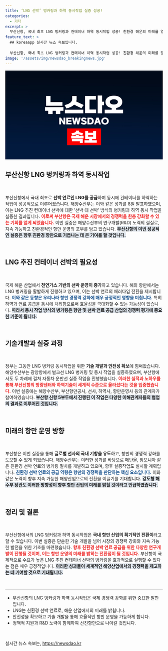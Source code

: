 ```yaml
---
title: ‘LNG 선박’ 벙커링과 하역 동시작업 실증 성공!
categories:
  - 기타
excerpt: >
  부산신항, 국내 최초 LNG 벙커링과 컨테이너 하역 동시작업 성공! 친환경 해운의 미래를 열며 항만 경쟁력 강화의 전환점이 될 이 혁신적 실증은 국제 해운에 새로운 패러다임을 제시한다. 클릭해서 자세히 알아보세요!
feature_text: >
  ## koreaapp 실시간 뉴스 속보입니다.

  부산신항, 국내 최초 LNG 벙커링과 컨테이너 하역 동시작업 성공! 친환경 해운의 미래를 열며 항만 경쟁력 강화의 전환점이 될 이 혁신적 실증은 국제 해운에 새로운 패러다임을 제시한다. 클릭해서 자세히 알아보세요!
image: '/assets/img/newsdao_breakingnews.jpg'
---
```


<p><img src="/assets/img/newsdao_breakingnews.jpg" alt="koreaapp 속보" /></p>

<h2 data-ke-size="size26">부산신항 LNG 벙커링과 하역 동시작업</h2>

<p data-ke-size="size16">&nbsp;</p>

<p>부산신항에서 국내 최초로 <b>선박 연료인 LNG를 공급</b>하며 동시에 컨테이너를 하역하는 작업이 성공적으로 이루어졌습니다. 해양수산부는 이와 같은 성과를 8일 발표하였으며, 이는 LNG 추진 컨테이너 선박에 대한 '선박 대 선박' 방식의 벙커링과 하역 동시 작업을 실증한 결과입니다. <b><span style="color: #ee2323;">이로써 부산항은 국제 해운 시장에서의 경쟁력을 한층 강화할 수 있는 기회를 얻게 되었습니다.</span></b> 이번 실증은 해양수산부의 연구개발(R&amp;D) 노력의 결실로, 지속 가능하고 친환경적인 항만 운영의 포부를 담고 있습니다. <b><span style="background-color: #21538527;">부산신항의 이번 성공적인 실증은 향후 친환경 항만으로 거듭나는 데 큰 기여를 할 것입니다.</span></b> </p>

<p data-ke-size="size16">&nbsp;</p>

<h2 data-ke-size="size26">LNG 추진 컨테이너 선박의 필요성</h2>

<p data-ke-size="size16">&nbsp;</p>

<p>국제 해운 산업에서 <b>천연가스 기반의 선박 운영이 증가</b>하고 있습니다. 해외 항만에서는 LNG 벙커링을 활발하게 진행하고 있으며, 이는 선박 연료의 패러다임 전환을 제시합니다. <b><span style="color: #1a5490;">이와 같은 동향은 우리나라 항만 경쟁력 강화에 매우 긍정적인 영향을 미칩니다.</span></b> 특히 하역과 연료 공급을 동시에 처리함으로써 효율성을 극대화할 수 있는 가능성이 있습니다. <b><span style="background-color: #21538527;">따라서 동시 작업 방식의 벙커링은 항만 및 선박 연료 공급 산업의 경쟁력 평가에 중요한 기준이 됩니다.</span></b></p>

<p data-ke-size="size16">&nbsp;</p>

<h2 data-ke-size="size26">기술개발과 실증 과정</h2>

<p data-ke-size="size16">&nbsp;</p>

<p>정부는 그동안 LNG 벙커링 동시작업을 위한 <b>기술 개발과 안전성 확보</b>에 힘써왔습니다. 해양수산부는 광양항에서 벌크선 LNG 벙커링 및 동시 작업을 실증하였으며, 부산항에서도 두 차례에 걸쳐 자동차 운반선 실증 작업을 진행했습니다. <b><span style="color: #ee2323;">이러한 실적과 노하우를 통해 부산신항의 방량센터와 하역기술이 세계적 수준으로 올라섰다는 것을 입증했습니다.</span></b> 이번 실증에는 해양수산부, 부산항만공사, 선사, 하역사, 항만운영사 등의 관계자가 참여하였습니다. <b><span style="background-color: #21538527;">부산항 신항 5부두에서 진행된 이 작업은 다양한 이해관계자들의 협업의 결과로 이루어진 것입니다.</span></b></p>

<p data-ke-size="size16">&nbsp;</p>

<h2 data-ke-size="size26">미래의 항만 운영 방향</h2>

<p data-ke-size="size16">&nbsp;</p>

<p>부산항은 이번 실증을 통해 <b>글로벌 선사의 국내 기항을 유도</b>하고, 항만의 경쟁력 강화를 도모할 수 있게 되었습니다. 해양수산부는 이러한 성과를 바탕으로 메탄올, 암모니아 같은 친환경 선박 연료의 벙커링 절차를 개발하고 있으며, 향후 실증작업도 실시할 계획입니다. <b><span style="color: #1a5490;">친환경 선박 연료의 공급 역량은 항만의 경쟁력을 판단하는 핵심 요소입니다.</span></b> 이와 같은 노력이 향후 지속 가능한 해양산업으로의 전환을 이끌기를 기대합니다. <b><span style="background-color: #21538527;">강도형 해수부 장관도 이러한 방향성이 향후 항만 산업의 미래를 밝힐 것이라고 언급하였습니다.</span></b></p>

<p data-ke-size="size16">&nbsp;</p>

<h2 data-ke-size="size26">정리 및 결론</h2>

<p data-ke-size="size16">&nbsp;</p>

<p>부산신항에서의 LNG 벙커링과 하역 동시작업은 <b>국내 항만 산업의 획기적인 전환이</b>라고 할 수 있습니다. 이번 실증은 단순한 기술 개발을 넘어 시장의 경쟁력 강화와 지속 가능한 발전을 위한 기초를 마련했습니다. <b><span style="color: #ee2323;">향후 친환경 선박 연료 공급을 위한 다양한 연구개발이 진행될 것이며, 이는 항만 운영의 미래를 밝히는 전환점이 될 것입니다.</span></b> 부산항이 국제적으로 수요가 높은 LNG 추진 컨테이너 선박의 벙커링을 효과적으로 실행할 수 있다는 점은 매우 긍정적입니다. <b><span style="background-color: #21538527;">이러한 성과들이 세계적인 해양산업에서의 경쟁력을 제고하는 데 기여할 것으로 기대됩니다.</span></b></p>

<p data-ke-size="size16">&nbsp;</p>

<hr style="height:1px;border:none;border-top:1px solid #eee;"/>

<ul>
<li>부산신항의 LNG 벙커링과 하역 동시작업은 국제 경쟁력 강화를 위한 중요한 발판입니다.</li>
<li>LNG는 친환경 선박 연료로, 해운 산업에서의 미래를 밝힙니다.</li>
<li>안전성을 확보하고 기술 개발을 통해 효율적인 항만 운영을 가능하게 합니다.</li>
<li>정책적 지원과 R&D 노력이 함께하여 선진항만으로 나아갈 것입니다.</li>
</ul> 

<p data-ke-size="size16">&nbsp;</p>
실시간 뉴스 속보는, <a href="https://newsdao.kr" rel="dofollow">https://newsdao.kr</a>


